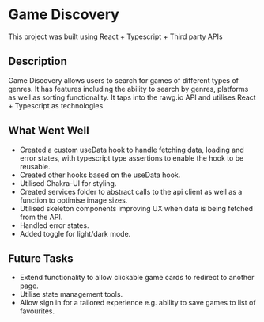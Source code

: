 # Game Discovery 

This project was built using React + Typescript + Third party APIs

## Description

Game Discovery allows users to search for games of different types of genres. It has features including the ability to search by genres, platforms as well as sorting functionality. It taps into the rawg.io API and utilises React + Typescript as technologies.  

## What Went Well
* Created a custom useData hook to handle fetching data, loading and error states, with typescript type assertions to enable the hook to be reusable.
* Created other hooks based on the useData hook.
* Utilised Chakra-UI for styling.
* Created services folder to abstract calls to the api client as well as a function to optimise image sizes.
* Utilised skeleton components improving UX when data is being fetched from the API.
* Handled error states.
* Added toggle for light/dark mode.

## Future Tasks
* Extend functionality to allow clickable game cards to redirect to another page.
* Utilise state management tools.
* Allow sign in for a tailored experience e.g. ability to save games to list of favourites.
